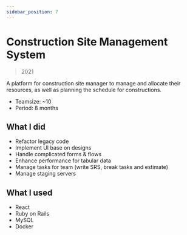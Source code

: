 ```yaml
---
sidebar_position: 7
---
```


# Construction Site Management System

> 2021

A platform for construction site manager to manage and allocate their resources, as well as planning the schedule for constructions.

- Teamsize: ~10
- Period: 8 months

## What I did

- Refactor legacy code
- Implement UI base on designs
- Handle complicated forms & flows
- Enhance performance for tabular data
- Manage tasks for team (write SRS, break tasks and estimate)
- Manage staging servers

## What I used

- React
- Ruby on Rails
- MySQL
- Docker
